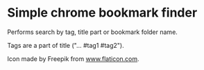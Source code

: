 # Simple chrome bookmark finder

Performs search by tag, title part or bookmark folder name.

Tags are a part of title ("... #tag1 #tag2").

Icon made by Freepik from www.flaticon.com.
